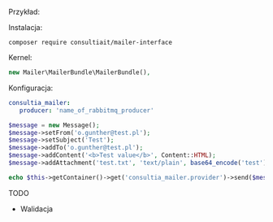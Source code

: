 Przykład:

Instalacja:
```
composer require consultiait/mailer-interface
```

Kernel:
```php
new Mailer\MailerBundle\MailerBundle(),
```

Konfiguracja:

```yaml
consultia_mailer:
   producer: 'name_of_rabbitmq_producer'
```

```php
$message = new Message();
$message->setFrom('o.gunther@test.pl');
$message->setSubject('Test');
$message->addTo('o.gunther@test.pl');
$message->addContent('<b>Test value</b>', Content::HTML);
$message->addAttachment('test.txt', 'text/plain', base64_encode('test'));

echo $this->getContainer()->get('consultia_mailer.provider')->send($message);
```

TODO
- Walidacja